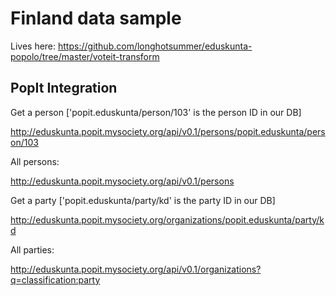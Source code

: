 # Finland data sample

Lives here: https://github.com/longhotsummer/eduskunta-popolo/tree/master/voteit-transform

## PopIt Integration

Get a person ['popit.eduskunta/person/103' is the person ID in our DB]

http://eduskunta.popit.mysociety.org/api/v0.1/persons/popit.eduskunta/person/103

All persons:

http://eduskunta.popit.mysociety.org/api/v0.1/persons


Get a party ['popit.eduskunta/party/kd' is the party ID in our DB]

http://eduskunta.popit.mysociety.org/organizations/popit.eduskunta/party/kd

All parties:

http://eduskunta.popit.mysociety.org/api/v0.1/organizations?q=classification:party

